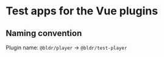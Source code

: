 # Test apps for the Vue plugins

## Naming convention

Plugin name: `@bldr/player` -> `@bldr/test-player`
